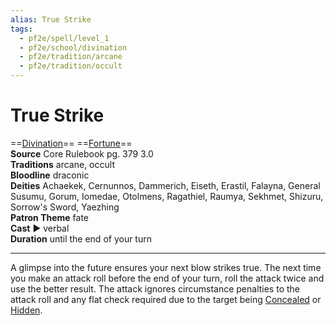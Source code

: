 ```yaml
---
alias: True Strike
tags:
  - pf2e/spell/level_1
  - pf2e/school/divination
  - pf2e/tradition/arcane
  - pf2e/tradition/occult
---
```


# True Strike

==[Divination](Divination.md)== ==[Fortune](Fortune.md)==  
__Source__ Core Rulebook pg. 379 3.0  
**Traditions** arcane, occult  
**Bloodline** draconic  
**Deities** Achaekek, Cernunnos, Dammerich, Eiseth, Erastil, Falayna, General Susumu, Gorum, Iomedae, Otolmens, Ragathiel, Raumya, Sekhmet, Shizuru, Sorrow's Sword, Yaezhing  
**Patron Theme** fate  
**Cast** ► verbal  
**Duration** until the end of your turn

---

A glimpse into the future ensures your next blow strikes true. The next time you make an attack roll before the end of your turn, roll the attack twice and use the better result. The attack ignores circumstance penalties to the attack roll and any flat check required due to the target being [Concealed](Concealed.md) or [Hidden](Hidden.md).
